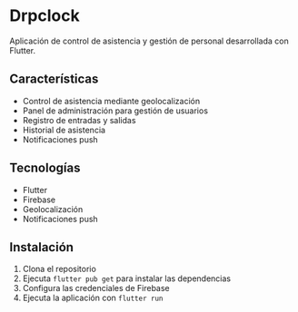 # Drpclock

Aplicación de control de asistencia y gestión de personal desarrollada con Flutter.

## Características

- Control de asistencia mediante geolocalización
- Panel de administración para gestión de usuarios
- Registro de entradas y salidas
- Historial de asistencia
- Notificaciones push

## Tecnologías

- Flutter
- Firebase
- Geolocalización
- Notificaciones push

## Instalación

1. Clona el repositorio
2. Ejecuta `flutter pub get` para instalar las dependencias
3. Configura las credenciales de Firebase
4. Ejecuta la aplicación con `flutter run`

